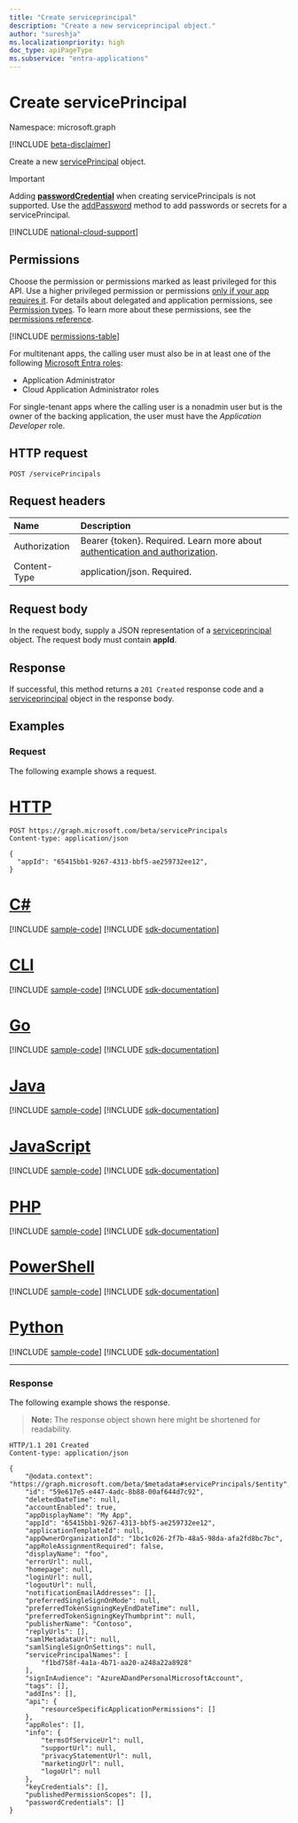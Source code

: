 ```yaml
---
title: "Create serviceprincipal"
description: "Create a new serviceprincipal object."
author: "sureshja"
ms.localizationpriority: high
doc_type: apiPageType
ms.subservice: "entra-applications"
---
```


# Create servicePrincipal

Namespace: microsoft.graph

[!INCLUDE [beta-disclaimer](../../includes/beta-disclaimer.md)]

Create a new [servicePrincipal](../resources/serviceprincipal.md) object.

> [!IMPORTANT]
> Adding [**passwordCredential**](../resources/passwordcredential.md) when creating servicePrincipals is not supported. Use the [addPassword](serviceprincipal-addpassword.md) method to add passwords or secrets for a servicePrincipal.

[!INCLUDE [national-cloud-support](../../includes/global-us.md)]

## Permissions
Choose the permission or permissions marked as least privileged for this API. Use a higher privileged permission or permissions [only if your app requires it](/graph/permissions-overview#best-practices-for-using-microsoft-graph-permissions). For details about delegated and application permissions, see [Permission types](/graph/permissions-overview#permission-types). To learn more about these permissions, see the [permissions reference](/graph/permissions-reference).


<!-- { "blockType": "permissions", "name": "serviceprincipal_post_serviceprincipals" } -->
[!INCLUDE [permissions-table](../includes/permissions/serviceprincipal-post-serviceprincipals-permissions.md)]

For multitenant apps, the calling user must also be in at least one of the following [Microsoft Entra roles](/entra/identity/role-based-access-control/permissions-reference?toc=%2Fgraph%2Ftoc.json):

+ Application Administrator
+ Cloud Application Administrator roles

For single-tenant apps where the calling user is a nonadmin user but is the owner of the backing application, the user must have the *Application Developer* role.

## HTTP request
<!-- { "blockType": "ignored" } -->
```http
POST /servicePrincipals
```

## Request headers
| Name       | Description|
|:-----------|:----------|
|Authorization|Bearer {token}. Required. Learn more about [authentication and authorization](/graph/auth/auth-concepts).|
| Content-Type | application/json. Required. |

## Request body
In the request body, supply a JSON representation of a [serviceprincipal](../resources/serviceprincipal.md) object. The request body must contain  **appId**.

## Response

If successful, this method returns a `201 Created` response code and a [serviceprincipal](../resources/serviceprincipal.md) object in the response body.

## Examples
### Request
The following example shows a request.


# [HTTP](#tab/http)
<!-- {
  "blockType": "request",
  "name": "create_serviceprincipal_from_serviceprincipals"
}-->
```http
POST https://graph.microsoft.com/beta/servicePrincipals
Content-type: application/json

{
  "appId": "65415bb1-9267-4313-bbf5-ae259732ee12",
}
```

# [C#](#tab/csharp)
[!INCLUDE [sample-code](../includes/snippets/csharp/create-serviceprincipal-from-serviceprincipals-csharp-snippets.md)]
[!INCLUDE [sdk-documentation](../includes/snippets/snippets-sdk-documentation-link.md)]

# [CLI](#tab/cli)
[!INCLUDE [sample-code](../includes/snippets/cli/create-serviceprincipal-from-serviceprincipals-cli-snippets.md)]
[!INCLUDE [sdk-documentation](../includes/snippets/snippets-sdk-documentation-link.md)]

# [Go](#tab/go)
[!INCLUDE [sample-code](../includes/snippets/go/create-serviceprincipal-from-serviceprincipals-go-snippets.md)]
[!INCLUDE [sdk-documentation](../includes/snippets/snippets-sdk-documentation-link.md)]

# [Java](#tab/java)
[!INCLUDE [sample-code](../includes/snippets/java/create-serviceprincipal-from-serviceprincipals-java-snippets.md)]
[!INCLUDE [sdk-documentation](../includes/snippets/snippets-sdk-documentation-link.md)]

# [JavaScript](#tab/javascript)
[!INCLUDE [sample-code](../includes/snippets/javascript/create-serviceprincipal-from-serviceprincipals-javascript-snippets.md)]
[!INCLUDE [sdk-documentation](../includes/snippets/snippets-sdk-documentation-link.md)]

# [PHP](#tab/php)
[!INCLUDE [sample-code](../includes/snippets/php/create-serviceprincipal-from-serviceprincipals-php-snippets.md)]
[!INCLUDE [sdk-documentation](../includes/snippets/snippets-sdk-documentation-link.md)]

# [PowerShell](#tab/powershell)
[!INCLUDE [sample-code](../includes/snippets/powershell/create-serviceprincipal-from-serviceprincipals-powershell-snippets.md)]
[!INCLUDE [sdk-documentation](../includes/snippets/snippets-sdk-documentation-link.md)]

# [Python](#tab/python)
[!INCLUDE [sample-code](../includes/snippets/python/create-serviceprincipal-from-serviceprincipals-python-snippets.md)]
[!INCLUDE [sdk-documentation](../includes/snippets/snippets-sdk-documentation-link.md)]

---

### Response
The following example shows the response.

> **Note:** The response object shown here might be shortened for readability.
<!-- {
  "blockType": "response",
  "truncated": true,
  "@odata.type": "microsoft.graph.servicePrincipal"
} -->
```http
HTTP/1.1 201 Created
Content-type: application/json

{
    "@odata.context": "https://graph.microsoft.com/beta/$metadata#servicePrincipals/$entity",
    "id": "59e617e5-e447-4adc-8b88-00af644d7c92",
    "deletedDateTime": null,
    "accountEnabled": true,
    "appDisplayName": "My App",
    "appId": "65415bb1-9267-4313-bbf5-ae259732ee12",
    "applicationTemplateId": null,
    "appOwnerOrganizationId": "1bc1c026-2f7b-48a5-98da-afa2fd8bc7bc",
    "appRoleAssignmentRequired": false,
    "displayName": "foo",
    "errorUrl": null,
    "homepage": null,
    "loginUrl": null,
    "logoutUrl": null,
    "notificationEmailAddresses": [],
    "preferredSingleSignOnMode": null,
    "preferredTokenSigningKeyEndDateTime": null,
    "preferredTokenSigningKeyThumbprint": null,
    "publisherName": "Contoso",
    "replyUrls": [],
    "samlMetadataUrl": null,
    "samlSingleSignOnSettings": null,
    "servicePrincipalNames": [
        "f1bd758f-4a1a-4b71-aa20-a248a22a8928"
    ],
    "signInAudience": "AzureADandPersonalMicrosoftAccount",
    "tags": [],
    "addIns": [],
    "api": {
        "resourceSpecificApplicationPermissions": []
    },
    "appRoles": [],
    "info": {
        "termsOfServiceUrl": null,
        "supportUrl": null,
        "privacyStatementUrl": null,
        "marketingUrl": null,
        "logoUrl": null
    },
    "keyCredentials": [],
    "publishedPermissionScopes": [],
    "passwordCredentials": []
}
```

<!-- uuid: 8fcb5dbc-d5aa-4681-8e31-b001d5168d79
2015-10-25 14:57:30 UTC -->
<!--
{
  "type": "#page.annotation",
  "description": "Create serviceprincipal",
  "keywords": "",
  "section": "documentation",
  "tocPath": "",
  "suppressions": [
  ]
}
-->
